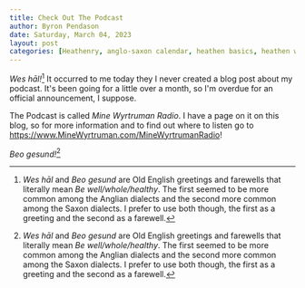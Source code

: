 ```yaml
---
title: Check Out The Podcast
author: Byron Pendason
date: Saturday, March 04, 2023
layout: post
categories: [Heathenry, anglo-saxon calendar, heathen basics, heathen worldview]
---
```


*Wes hāl!*[^1] It occurred to me today they I never created a blog post about my podcast. It's been going for a little over a month, so I'm overdue for an official announcement, I suppose.

The Podcast is called *Mine Wyrtruman Radio*. I have a page on it on this blog, so for more information and to find out where to listen go to <https://www.MineWyrtruman.com/MineWyrtrumanRadio>!

*Beo gesund!*[^1]

[^1]: *Wes hāl* and *Beo gesund* are Old English greetings and farewells that literally mean *Be well/whole/healthy*. The first seemed to be more common among the Anglian dialects and the second more common among the Saxon dialects. I prefer to use both though, the first as a greeting and the second as a farewell.
